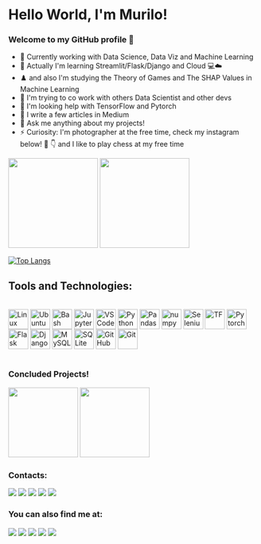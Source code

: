 # Hello World, I'm Murilo! 
### Welcome to my GitHub profile 👋
- 🔭 Currently working with Data Science, Data Viz and Machine Learning
- 🌱 Actually I'm learning Streamlit/Flask/Django and Cloud :computer::cloud:
- :chess_pawn: and also I'm studying the Theory of Games and The SHAP Values in Machine Learning
- 👯 I'm trying to co work with others Data Scientist and other devs
- 🤔 I'm  looking help with TensorFlow and Pytorch
- 📝 I write a few articles in Medium 
- 💬 Ask me anything about my projects!
- ⚡ Curiosity: I'm photographer at the free time, check my instagram below! :camera_flash: :point_down: and I like to play chess at my free time


<div>
    <img height="180em" src="https://github-readme-stats.vercel.app/api?username=MEziliano&show_icons=true&theme=prussian"/>
    <img height="180em" src="https://github-readme-stats.vercel.app/api/top-langs/?username=MEziliano&layout=compact&theme=prussian"/>
    


[![Top Langs](https://github-readme-stats.vercel.app/api/top-langs/?username=username=MEziliano&hide=jupyter%20notebook)](https://github.com/username=MEziliano/github-readme-stats)
    
<!--    #🎧 Spotify Playing
[<img src="https://spotify-now-playing-lohhans.vercel.app/api/spotify" alt="murilosez Spotify Playing" width="350" />](https://open.spotify.com/user/murilosez)
    <img height="190em" src="https://github-readme-stats.vercel.app/api/top-langs/?username=username=MEziliano&hide=jupyter%20notebook"/>


-->
</div>


## Tools and Technologies: 
<div style="display: inline_block"><br>
   <img align="center" alt="Linux" height"50" width="40" src="https://cdn.jsdelivr.net/gh/devicons/devicon/icons/linux/linux-original.svg" />
   <img align="center" alt="Ubuntu" height"50" width="40" src="https://cdn.jsdelivr.net/gh/devicons/devicon/icons/ubuntu/ubuntu-plain-wordmark.svg"/>
   <img align="center" alt="Bash" height"50" width="40" src="https://cdn.jsdelivr.net/gh/devicons/devicon/icons/bash/bash-original.svg" />
    <img align ="center" alt = "Jupyter" height"40" width="40" src="https://cdn.jsdelivr.net/gh/devicons/devicon/icons/jupyter/jupyter-original-wordmark.svg"/>
    <img align ="center" alt = "VSCode" height"40" width="40"  src="https://cdn.jsdelivr.net/gh/devicons/devicon/icons/vscode/vscode-original.svg" />
    <img align ="center" alt = "Python" height"50" width="40"  src="https://cdn.jsdelivr.net/gh/devicons/devicon/icons/python/python-original.svg" /> 
    <img align ="center" alt = "Pandas" height"40" width="40"  src="https://cdn.jsdelivr.net/gh/devicons/devicon/icons/pandas/pandas-original-wordmark.svg" />
    <img align ="center" alt = "numpy" height"40" width="40"   src="https://cdn.jsdelivr.net/gh/devicons/devicon/icons/numpy/numpy-original.svg"/>
    <img align ="center" alt = "Selenium" height"40" width="40"   src="https://cdn.jsdelivr.net/gh/devicons/devicon/icons/selenium/selenium-original.svg" />
    <img align ="center" alt = "TF" height"40" width="40"      src="https://cdn.jsdelivr.net/gh/devicons/devicon/icons/tensorflow/tensorflow-original.svg" />
    <img align ="center" alt = "Pytorch" height"40" width="40" src="https://cdn.jsdelivr.net/gh/devicons/devicon/icons/pytorch/pytorch-original.svg" />  
    <img align ="center" alt = "Flask" height"40" width="40"   src="https://cdn.jsdelivr.net/gh/devicons/devicon/icons/flask/flask-original.svg"/>
    <img align ="center" alt = "Django" height"40" width="40"  src="https://cdn.jsdelivr.net/gh/devicons/devicon/icons/django/django-plain.svg" />
    <img align ="center" alt = "MySQL" height"40" width="40"   src="https://cdn.jsdelivr.net/gh/devicons/devicon/icons/mysql/mysql-original-wordmark.svg"/>
        <img align ="center" alt = "SQLite" height"40" width="40" src="https://cdn.jsdelivr.net/gh/devicons/devicon/icons/sqlite/sqlite-original-wordmark.svg"/>
    <img align ="center" alt = "GitHub" height"40" width="40"  src="https://cdn.jsdelivr.net/gh/devicons/devicon/icons/github/github-original.svg" />
    <img align ="center" alt = "Git" height"40" width="40"     src="https://cdn.jsdelivr.net/gh/devicons/devicon/icons/git/git-original.svg" />
    
</div>
<!--
      <img align ="center" alt = "Trello" height"40" width="40"    src="https://cdn.jsdelivr.net/gh/devicons/devicon/icons/trello/trello-plain.svg" />
      <img align ="center" alt = "Jira" height"40" width="40"    src="https://cdn.jsdelivr.net/gh/devicons/devicon/icons/jira/jira-original-wordmark.svg"/>
      <img align ="center" alt = "HTML" height"40" width="40"    src="https://cdn.jsdelivr.net/gh/devicons/devicon/icons/html5/html5-original-wordmark.svg"/>    
    <img align ="center" alt = "CSS" height"40" width="40"     src="https://cdn.jsdelivr.net/gh/devicons/devicon/icons/css3/css3-original-wordmark.svg"/>
### Working with:
<div style="display: inline_block"><br>
    <img src="https://img.shields.io/badge/Jira-0052CC?style=for-the-badge&logo=Jira&logoColor=white">
    <img src ="https://img.shields.io/badge/Trello-0052CC?style=for-the-badge&logo=trello&logoColor=white">
</div> -->

<div style="display: inline_block"><br>
    
<h3> Concluded Projects! </h3>
    <img height="140em" src ="https://github-readme-stats.vercel.app/api/pin/?username=MEziliano&repo=HeartDisease">
    <img height="140em" src ="https://github-readme-stats.vercel.app/api/pin/?username=MEziliano&repo=Bank-Churn-Predict">
    

</div>

<div>
    <h3> Contacts:</h3>

<div>
<a href="https://www.linkedin.com/in/murilo-e-5a516ab2/" target="_blank"><img src="https://img.shields.io/badge/-LinkedIn-%230077B5?style=for-the-badge&logo=linkedin&logoColor=white" target="_blank"></a> 
<a href="https://t.me/MuriloSEz" target="_blank"><img src="https://img.shields.io/badge/Telegram-2CA5E0?style=for-the-badge&logo=telegram&logoColor=white" target="_blank"></a>
<a href="https://medium.com/@murilosez06" target="_blank"><img src="https://img.shields.io/badge/Medium-12100E?style=for-the-badge&logo=medium&logoColor=white" target="_blank"></a>
<a href = "mailto:contato@murilosez06@gmail.com"><img src="https://img.shields.io/badge/Gmail-D14836?style=for-the-badge&logo=gmail&logoColor=white" target="_blank"></a>
<a href ="https://www.instagram.com/by_ezln/"><img src="https://img.shields.io/badge/Instagram-E4405F?style=for-the-badge&logo=instagram&logoColor=white" target="_blank"></a> 
</div> 
<div>
<h3> You can also find me at: </h3>
<a href="https://www.kaggle.com/muriloeziliano"><img align="center" src="https://img.shields.io/badge/Kaggle-20BEFF?style=for-the-badge&logo=Kaggle&logoColor=white"></a>
<a href="https://www.hackerrank.com/murilosez06"><img align="center" src="https://img.shields.io/badge/-Hackerrank-2EC866?style=for-the-badge&logo=HackerRank&logoColor=white" taget="_blank"></a>
<a href ="https://open.spotify.com/user/murilosez"><img align="center" src="https://img.shields.io/badge/Spotify-1ED760?&style=for-the-badge&logo=spotify&logoColor=white" target="_blank"></a>
<a href="https://www.codewars.com/users/MEziliano"><img align="center" src="https://img.shields.io/badge/Codewars-B1361E?style=for-the-badge&logo=Codewars&logoColor=white" target="_blank"></a>
<a href="https://discord.com/channels/MuriloEziliano#7080"><img align="center" src="https://img.shields.io/badge/Discord-7289DA?style=for-the-badge&logo=discord&logoColor=white"></a>
    </div>
    </div>
<!-- <a href="https://img.shields.io/badge/Slack-4A154B?style=for-the-badge&logo=slack&logoColor=white"><img align="center" src=""></a> 





